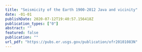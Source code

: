 ```yaml
---
title: "Seismicity of the Earth 1900-2012 Java and vicinity"
date: -01-01
publishDate: 2020-07-12T19:40:57.156418Z
publication_types: ["0"]
abstract: ""
featured: false
publication: ""
url_pdf: "https://pubs.er.usgs.gov/publication/ofr20101083N"
---
```


